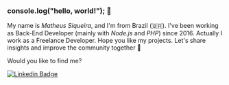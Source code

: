### console.log("hello, world!"); :speech_balloon:

My name is *Matheus Siqueira*, and I'm from Brazil (🇧🇷). I've been working as Back-End Developer (mainly with *Node.js* and *PHP*) since 2016. Actually I work as a Freelance Developer. Hope you like my projects. Let's share insights and improve the community together :rocket:

Would you like to find me?

[![Linkedin Badge](https://img.shields.io/badge/-LinkedIn-blue?style=flat-square&logo=Linkedin&logoColor=white&link=https://www.linkedin.com/in/siqueira-ec)](https://www.linkedin.com/in/siqueira-ec)

<!--
**siqueira-ec/siqueira-ec** is a ✨ _special_ ✨ repository because its `README.md` (this file) appears on your GitHub profile.

Here are some ideas to get you started:

- 🔭 I’m currently working on ...
- 🌱 I’m currently learning ...
- 👯 I’m looking to collaborate on ...
- 🤔 I’m looking for help with ...
- 💬 Ask me about ...
- 📫 How to reach me: ...
- 😄 Pronouns: ...
- ⚡ Fun fact: ...
-->
